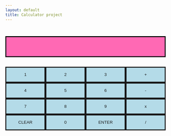 ```yaml
---
layout: default
title: Calculator project
---
```


<style>
    .container {
        display:flex;
    }
    .button {
        flex: 4; 
        background: lightblue;
        border: solid 3px black;
        height: 50px;
        opacity: 0.9;
    }
    .button:hover {
        opacity: 1;
    }
    .display {
        flex: 4; 
        background: hotpink;
        border: solid 3px black;
        height: 50px;
        font-size: 30px;
        color: black;
        font-style: bold;
        padding: 5px;
        transition: 0.1;
    }
</style>

<div class="container">
    <p class="display"></p>
</div>
<div class="container">
    <button class="button" onclick="appendToDisplay('1')">1</button>
    <button class="button" onclick="appendToDisplay('2')">2</button>
    <button class="button" onclick="appendToDisplay('3')">3</button>
    <button class="button" onclick="appendToDisplay('+')">+</button>
</div>
<div class="container">
    <button class="button" onclick="appendToDisplay('4')">4</button>
    <button class="button" onclick="appendToDisplay('5')">5</button>
    <button class="button" onclick="appendToDisplay('6')">6</button>
    <button class="button" onclick="appendToDisplay('-')">-</button>
</div>
<div class="container">
    <button class="button" onclick="appendToDisplay('7')">7</button>
    <button class="button" onclick="appendToDisplay('8')">8</button>
    <button class="button" onclick="appendToDisplay('9')">9</button>
    <button class="button" onclick="appendToDisplay('*')">x</button>
</div>
<div class="container">
    <button class="button" onclick="clearDisplay()">CLEAR</button>
    <button class="button" onclick="appendToDisplay('0')">0</button>
    <button class="button" onclick="calculateResult()">ENTER</button>
    <button class="button" onclick="appendToDisplay('/')">/</button>
</div>

<script>
// Initialize an empty string to store the text to be displayed
let displayText = '';

// Function to append a value to the displayText and update the display
function appendToDisplay(value) {
    displayText += value; // Concatenate the value to the displayText
    document.querySelector('.display').textContent = displayText; // Update the display element with the new displayText
}

// Function to clear the displayText and update the display
function clearDisplay() {
    displayText = ''; // Clear the displayText
    document.querySelector('.display').textContent = displayText; // Update the display element with the cleared displayText
}

// Function to calculate and display the result of the expression in displayText
function calculateResult() {
    try {
        const result = eval(displayText); // Evaluate the expression in displayText
        document.querySelector('.display').textContent = result; // Update the display element with the calculated result
        displayText = result.toString(); // Store the result as the new displayText
    } catch (error) {
        document.querySelector('.display').textContent = 'Error'; // Display 'Error' on the display element
        displayText = ''; // Clear the displayText
    }
}

</script>
    

